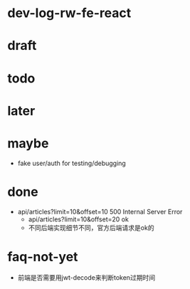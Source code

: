 # dev-log-rw-fe-react

# draft

# todo

# later

# maybe
- fake user/auth for testing/debugging

# done
- api/articles?limit=10&offset=10  500 Internal Server Error
  - api/articles?limit=10&offset=20 ok
  - 不同后端实现细节不同，官方后端请求是ok的
# faq-not-yet
- 前端是否需要用jwt-decode来判断token过期时间
